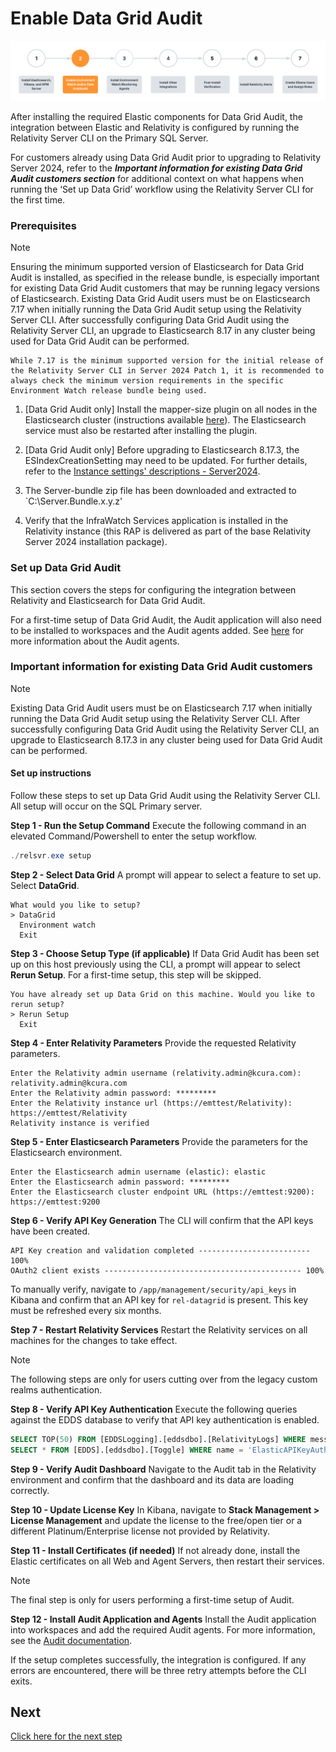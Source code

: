 # Enable Data Grid Audit

![Setup Stage](../resources/enable_environmentwatch.png)

After installing the required Elastic components for Data Grid Audit, the integration between Elastic and Relativity is configured by running the Relativity Server CLI on the Primary SQL Server.

For customers already using Data Grid Audit prior to upgrading to Relativity Server 2024, refer to the **_Important information for existing Data Grid Audit customers section_** for additional context on what happens when running the ‘Set up Data Grid’ workflow using the Relativity Server CLI for the first time.

### Prerequisites

> [!NOTE]
> Ensuring the minimum supported version of Elasticsearch for Data Grid Audit is installed, as specified in the release bundle, is especially important for existing Data Grid Audit customers that may be running legacy versions of Elasticsearch. Existing Data Grid Audit users must be on Elasticsearch 7.17 when initially running the Data Grid Audit setup using the Relativity Server CLI. After successfully configuring Data Grid Audit using the Relativity Server CLI, an upgrade to Elasticsearch 8.17 in any cluster being used for Data Grid Audit can be performed.

    While 7.17 is the minimum supported version for the initial release of the Relativity Server CLI in Server 2024 Patch 1, it is recommended to always check the minimum version requirements in the specific Environment Watch release bundle being used.

1. [Data Grid Audit only] Install the mapper-size plugin on all nodes in the Elasticsearch cluster (instructions available [here](https://www.elastic.co/guide/en/elasticsearch/plugins/current/mapper-size.html)). The Elasticsearch service must also be restarted after installing the plugin.

2. [Data Grid Audit only] Before upgrading to Elasticsearch 8.17.3, the ESIndexCreationSetting may need to be updated. For further details, refer to the [Instance settings' descriptions - Server2024](https://help.relativity.com/Server2024/Content/System_Guides/Instance_Setting_Guide/Instance_setting_descriptions.htm#ESIndexCreationSettings).

3. The Server-bundle zip file has been downloaded and extracted to `C:\Server.Bundle.x.y.z'
   
4. Verify that the InfraWatch Services application is installed in the Relativity instance (this RAP is delivered as part of the base Relativity Server 2024 installation package).

### Set up Data Grid Audit

This section covers the steps for configuring the integration between Relativity and Elasticsearch for Data Grid Audit.

For a first-time setup of Data Grid Audit, the Audit application will also need to be installed to workspaces and the Audit agents added. See [here](https://help.relativity.com/Server2024/Content/Relativity/Audit/Audit.htm#InstallingandconfiguringAudit) for more information about the Audit agents.

### Important information for existing Data Grid Audit customers
> [!NOTE]
> Existing Data Grid Audit users must be on Elasticsearch 7.17 when initially running the Data Grid Audit setup using the Relativity Server CLI. After successfully configuring Data Grid Audit using the Relativity Server CLI, an upgrade to Elasticsearch 8.17.3 in any cluster being used for Data Grid Audit can be performed.

#### Set up instructions

Follow these steps to set up Data Grid Audit using the Relativity Server CLI. All setup will occur on the SQL Primary server.

**Step 1 - Run the Setup Command**
Execute the following command in an elevated Command/Powershell to enter the setup workflow.
```powershell
./relsvr.exe setup
```

**Step 2 - Select Data Grid**
A prompt will appear to select a feature to set up. Select **DataGrid**.
```
What would you like to setup?
> DataGrid
  Environment watch
  Exit
```

**Step 3 - Choose Setup Type (if applicable)**
If Data Grid Audit has been set up on this host previously using the CLI, a prompt will appear to select **Rerun Setup**. For a first-time setup, this step will be skipped.
```
You have already set up Data Grid on this machine. Would you like to rerun setup?
> Rerun Setup
  Exit
```

**Step 4 - Enter Relativity Parameters**
Provide the requested Relativity parameters.
```
Enter the Relativity admin username (relativity.admin@kcura.com): relativity.admin@kcura.com
Enter the Relativity admin password: *********
Enter the Relativity instance url (https://emttest/Relativity): https://emttest/Relativity
Relativity instance is verified
```

**Step 5 - Enter Elasticsearch Parameters**
Provide the parameters for the Elasticsearch environment.
```
Enter the Elasticsearch admin username (elastic): elastic
Enter the Elasticsearch admin password: *********
Enter the Elasticsearch cluster endpoint URL (https://emttest:9200): https://emttest:9200
```

**Step 6 - Verify API Key Generation**
The CLI will confirm that the API keys have been created.
```
API Key creation and validation completed ------------------------- 100%
OAuth2 client exists -------------------------------------------- 100%
```
To manually verify, navigate to `/app/management/security/api_keys` in Kibana and confirm that an API key for `rel-datagrid` is present. This key must be refreshed every six months.

**Step 7 - Restart Relativity Services**
Restart the Relativity services on all machines for the changes to take effect.

> [!NOTE]
> The following steps are only for users cutting over from the legacy custom realms authentication.

**Step 8 - Verify API Key Authentication**
Execute the following queries against the EDDS database to verify that API key authentication is enabled.
```sql
SELECT TOP(50) FROM [EDDSLogging].[eddsdbo].[RelativityLogs] WHERE message LIKE '%elastic api key authentication%' ORDER BY 1 DESC
SELECT * FROM [EDDS].[eddsdbo].[Toggle] WHERE name = 'ElasticAPIKeyAuthenticationToggle'
```

**Step 9 - Verify Audit Dashboard**
Navigate to the Audit tab in the Relativity environment and confirm that the dashboard and its data are loading correctly.

**Step 10 - Update License Key**
In Kibana, navigate to **Stack Management > License Management** and update the license to the free/open tier or a different Platinum/Enterprise license not provided by Relativity.

**Step 11 - Install Certificates (if needed)**
If not already done, install the Elastic certificates on all Web and Agent Servers, then restart their services.

> [!NOTE]
> The final step is only for users performing a first-time setup of Audit.

**Step 12 - Install Audit Application and Agents**
Install the Audit application into workspaces and add the required Audit agents. For more information, see the [Audit documentation](https://help.relativity.com/Server2024/Content/Relativity/Audit/Audit.htm#InstallingandconfiguringAudit).

If the setup completes successfully, the integration is configured. If any errors are encountered, there will be three retry attempts before the CLI exits.

## Next

[Click here for the next step](install_environment_watch_monitoring_agents.md)